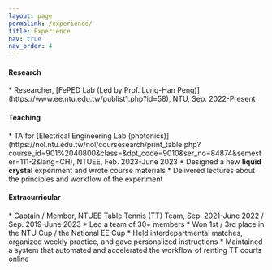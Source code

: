 ```yaml
---
layout: page
permalink: /experience/
title: Experience
nav: true
nav_order: 4
---
```


<h4>Research</h4>
* Researcher, [FePED Lab (Led by Prof. Lung-Han Peng)](https://www.ee.ntu.edu.tw/publist1.php?id=58), NTU, Sep. 2022-Present
<!-- * Researcher, [MPAC Lab (Led by Prof. Homer H. Chen)](http://mpac.ee.ntu.edu.tw/index.php), NTU, Mar. 2022-Present -->

<h4>Teaching</h4>
* TA for [Electrical Engineering Lab (photonics)](https://nol.ntu.edu.tw/nol/coursesearch/print_table.php?course_id=901%2040800&class=&dpt_code=9010&ser_no=84874&semester=111-2&lang=CH), NTUEE, Feb. 2023-June 2023
  * Designed a new <strong>liquid crystal</strong> experiment and wrote course materials
  * Delivered lectures about the principles and workflow of the experiment
<!-- 
<h4>Work</h4>
* Software Engineer - DL / CV, [VIA Technologies](https://www.viatech.com/en/), New Taipei City, July 2020-Aug. 2020
  * Proposed and implemented an anchor-free object detection method using <strong>GAN</strong>s
 -->
<h4>Extracurricular</h4>
* Captain / Member, NTUEE Table Tennis (TT) Team, Sep. 2021-June 2022 / Sep. 2019-June 2023
  * Led a team of 30+ members
  * Won 1st / 3rd place in the NTU Cup / the National EE Cup
  * Held interdepartmental matches, organized weekly practice, and gave personalized instructions
  * Maintained a system that automated and accelerated the workflow of renting TT courts online